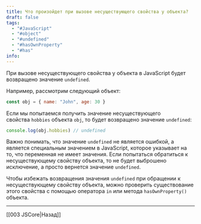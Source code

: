 ```yaml
---
title: Что произойдет при вызове несуществующего свойства у объекта?
draft: false
tags:
  - "#JavaScript"
  - "#object"
  - "#undefined"
  - "#hasOwnProperty"
  - "#has"
info:
---
```

При вызове несуществующего свойства у объекта в JavaScript будет возвращено значение `undefined`.

Например, рассмотрим следующий объект:

```javascript
const obj = { name: "John", age: 30 }
```

Если мы попытаемся получить значение несуществующего свойства `hobbies` объекта `obj`, то будет возвращено значение `undefined`:

```javascript
console.log(obj.hobbies) // undefined
```

Важно понимать, что значение `undefined` не является ошибкой, а является специальным значением в JavaScript, которое указывает на то, что переменная не имеет значения. Если попытаться обратиться к несуществующему свойству объекта, то не будет выброшено исключение, а просто вернется значение `undefined`.

Чтобы избежать возвращения значения `undefined` при обращении к несуществующему свойству объекта, можно проверить существование этого свойства с помощью оператора `in` или метода `hasOwnProperty()` объекта.

---

[[003 JSCore|Назад]]